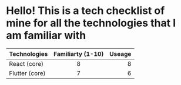 # Hello! This is a tech checklist of mine for all the technologies that I am familiar with

| Technologies  | Familiarty (1-10)    | Useage|
| ------------- |:-------------:      | -----:|
| React (core)         | 8      | 8|
| Flutter (core)      | 7            |   6|
